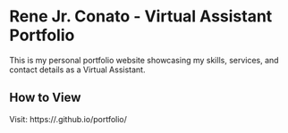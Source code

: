 # Rene Jr. Conato - Virtual Assistant Portfolio

This is my personal portfolio website showcasing my skills, services, and contact details as a Virtual Assistant.

## How to View

Visit: https://<your-username>.github.io/portfolio/
